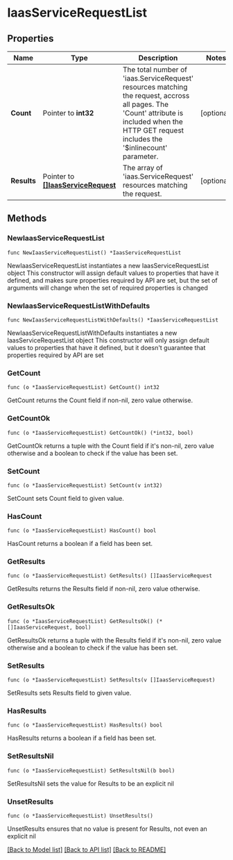 # IaasServiceRequestList

## Properties

Name | Type | Description | Notes
------------ | ------------- | ------------- | -------------
**Count** | Pointer to **int32** | The total number of &#39;iaas.ServiceRequest&#39; resources matching the request, accross all pages. The &#39;Count&#39; attribute is included when the HTTP GET request includes the &#39;$inlinecount&#39; parameter. | [optional] 
**Results** | Pointer to [**[]IaasServiceRequest**](iaas.ServiceRequest.md) | The array of &#39;iaas.ServiceRequest&#39; resources matching the request. | [optional] 

## Methods

### NewIaasServiceRequestList

`func NewIaasServiceRequestList() *IaasServiceRequestList`

NewIaasServiceRequestList instantiates a new IaasServiceRequestList object
This constructor will assign default values to properties that have it defined,
and makes sure properties required by API are set, but the set of arguments
will change when the set of required properties is changed

### NewIaasServiceRequestListWithDefaults

`func NewIaasServiceRequestListWithDefaults() *IaasServiceRequestList`

NewIaasServiceRequestListWithDefaults instantiates a new IaasServiceRequestList object
This constructor will only assign default values to properties that have it defined,
but it doesn't guarantee that properties required by API are set

### GetCount

`func (o *IaasServiceRequestList) GetCount() int32`

GetCount returns the Count field if non-nil, zero value otherwise.

### GetCountOk

`func (o *IaasServiceRequestList) GetCountOk() (*int32, bool)`

GetCountOk returns a tuple with the Count field if it's non-nil, zero value otherwise
and a boolean to check if the value has been set.

### SetCount

`func (o *IaasServiceRequestList) SetCount(v int32)`

SetCount sets Count field to given value.

### HasCount

`func (o *IaasServiceRequestList) HasCount() bool`

HasCount returns a boolean if a field has been set.

### GetResults

`func (o *IaasServiceRequestList) GetResults() []IaasServiceRequest`

GetResults returns the Results field if non-nil, zero value otherwise.

### GetResultsOk

`func (o *IaasServiceRequestList) GetResultsOk() (*[]IaasServiceRequest, bool)`

GetResultsOk returns a tuple with the Results field if it's non-nil, zero value otherwise
and a boolean to check if the value has been set.

### SetResults

`func (o *IaasServiceRequestList) SetResults(v []IaasServiceRequest)`

SetResults sets Results field to given value.

### HasResults

`func (o *IaasServiceRequestList) HasResults() bool`

HasResults returns a boolean if a field has been set.

### SetResultsNil

`func (o *IaasServiceRequestList) SetResultsNil(b bool)`

 SetResultsNil sets the value for Results to be an explicit nil

### UnsetResults
`func (o *IaasServiceRequestList) UnsetResults()`

UnsetResults ensures that no value is present for Results, not even an explicit nil

[[Back to Model list]](../README.md#documentation-for-models) [[Back to API list]](../README.md#documentation-for-api-endpoints) [[Back to README]](../README.md)


